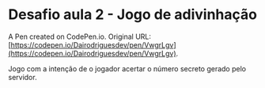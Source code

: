# Desafio aula 2 - Jogo de adivinhação

A Pen created on CodePen.io. Original URL: [https://codepen.io/Dairodriguesdev/pen/VwgrLgv](https://codepen.io/Dairodriguesdev/pen/VwgrLgv).

Jogo com a intenção de o jogador acertar o número secreto gerado pelo servidor.